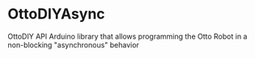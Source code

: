 # OttoDIYAsync
OttoDIY API Arduino library that allows programming the Otto Robot in a non-blocking "asynchronous" behavior
